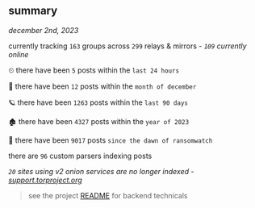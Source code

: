 
## summary
_december 2nd, 2023_

currently tracking `163` groups across `299` relays & mirrors - _`109` currently online_

⏲ there have been `5` posts within the `last 24 hours`

🦈 there have been `12` posts within the `month of december`

🪐 there have been `1263` posts within the `last 90 days`

🏚 there have been `4327` posts within the `year of 2023`

🦕 there have been `9017` posts `since the dawn of ransomwatch`

there are `96` custom parsers indexing posts

_`20` sites using v2 onion services are no longer indexed - [support.torproject.org](https://support.torproject.org/onionservices/v2-deprecation/)_

> see the project [README](https://github.com/joshhighet/ransomwatch#ransomwatch--) for backend technicals
